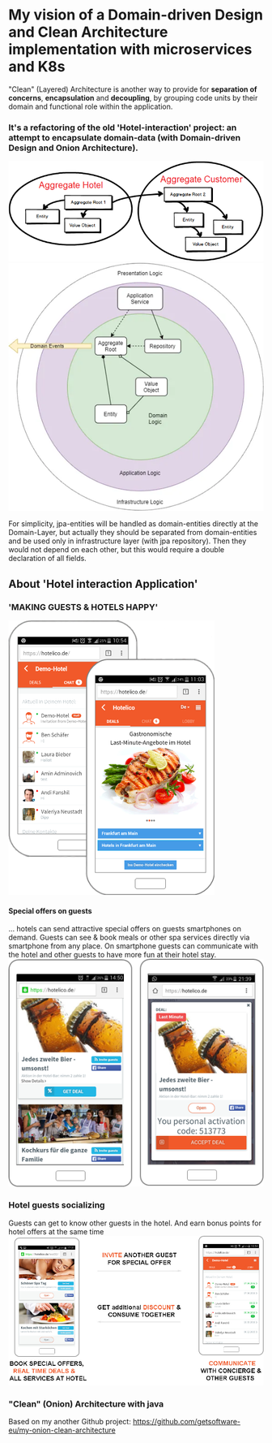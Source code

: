 # My vision of a Domain-driven Design and Clean Architecture implementation with microservices and K8s

"Clean" (Layered) Architecture is another way to provide for <b>separation of concerns</b>, <b>encapsulation</b> and <b>decoupling</b>, by grouping code units by their domain and functional role within the application.

### It's a refactoring of the old 'Hotel-interaction' project: an attempt to encapsulate domain-data (with Domain-driven Design and Onion Architecture).

![Agregates is only one entry to domain entities](/docs/img/diagramm1.png)
![Aggregate root](/docs/img/ddd.webp)

For simplicity, jpa-entities will be handled as domain-entities directly at the Domain-Layer, but actually they should be separated from domain-entities and be used only in infrastructure layer (with jpa repository).
Then they would not depend on each other, but this would require a double declaration of all fields.

## About 'Hotel interaction Application'
### 'MAKING GUESTS & HOTELS HAPPY'

![Application intro](/docs/img/app3.png)


#### Special offers on guests
… hotels can send attractive special offers on guests smartphones on demand. Guests can see & book meals or other spa services directly via smartphone from any place. On smartphone guests can communicate with the hotel and other guests to have more fun at their hotel stay.
![Special offers on guests](/docs/img/appDealAccept.png)

### Hotel guests socializing
Guests can get to know other guests in the hotel. And earn bonus points for hotel offers at the same time
![Special offers on guests](/docs/img/appInfo.jpg)



### "Clean" (Onion) Architecture with java
Based on my another Github project:
https://github.com/getsoftware-eu/my-onion-clean-architecture